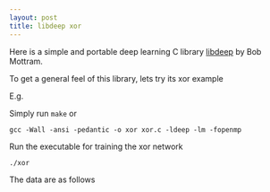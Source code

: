 ```yaml
---
layout: post
title: libdeep xor
---
```




Here is a simple and portable deep learning C library [libdeep](https://github.com/bashrc/libdeep) by Bob Mottram.

To get a general feel of this library, lets try its xor example 

E.g.

<code data-gist-id="b1223c5a701352e02ea2"></code>

Simply run `make` or 


    gcc -Wall -ansi -pedantic -o xor xor.c -ldeep -lm -fopenmp

Run the executable for training the xor network 

    ./xor

The data are as follows 

<code data-gist-id="33f26e006c585ad1d0bf"></code>
